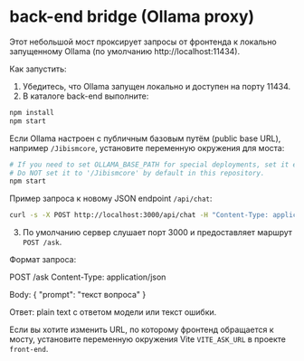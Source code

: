 # back-end bridge (Ollama proxy)

Этот небольшой мост проксирует запросы от фронтенда к локально запущенному Ollama (по умолчанию http://localhost:11434).

Как запустить:

1. Убедитесь, что Ollama запущен локально и доступен на порту 11434.
2. В каталоге back-end выполните:

```bash
npm install
npm start
```

Если Ollama настроен с публичным базовым путём (public base URL), например `/Jibismcore`, установите переменную окружения для моста:

```bash
# If you need to set OLLAMA_BASE_PATH for special deployments, set it explicitly.
# Do NOT set it to '/Jibismcore' by default in this repository.
npm start
```

Пример запроса к новому JSON endpoint `/api/chat`:

```bash
curl -s -X POST http://localhost:3000/api/chat -H "Content-Type: application/json" -d '{"prompt":"Привет"}' | jq
```

3. По умолчанию сервер слушает порт 3000 и предоставляет маршрут `POST /ask`.

Формат запроса:

POST /ask
Content-Type: application/json

Body: { "prompt": "текст вопроса" }

Ответ: plain text с ответом модели или текст ошибки.

Если вы хотите изменить URL, по которому фронтенд обращается к мосту, установите переменную окружения Vite `VITE_ASK_URL` в проекте `front-end`.
